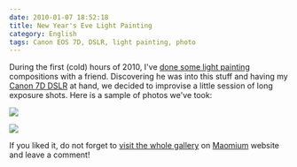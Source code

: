 ```yaml
---
date: 2010-01-07 18:52:18
title: New Year's Eve Light Painting
category: English
tags: Canon EOS 7D, DSLR, light painting, photo
---
```


During the first (cold) hours of 2010, I've [done some light painting](https://maomium.com/light-painting-part-one/) compositions with a friend. Discovering he was into this stuff and having my [Canon 7D DSLR](https://amzn.com/B002NEGTTW/?tag=kevideld-20) at hand, we decided to improvise a little session of long exposure shots. Here is a sample of photos we've took:



![](/uploads/2010/Lightpainting9.jpg)

![](/uploads/2010/Lightpainting3.jpg)

If you liked it, do not forget to [visit the whole gallery](https://maomium.com/zenphoto/light-painting/) on [Maomium](https://maomium.com) website and leave a comment!
